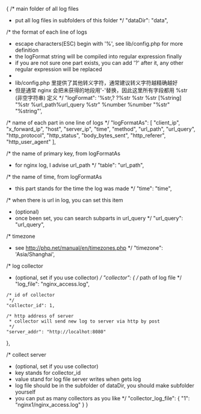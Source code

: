 {
  /* main folder of all log files
   * put all log files in subfolders of this folder
   */
  "dataDir": "data",

  /* the format of each line of logs
   * escape characters(ESC) begin with '%', see lib/config.php for more definition
   * the logFormat string will be compiled into regular expression finally
   * if you are not sure one part exists, you can add '?' after it, any other regular expression will be replaced
   * 
   * lib/config.php 里提供了其他转义字符，通常建议转义字符越精确越好
   * 但是通常 nginx 会把未获得的地段用'-'替换，因此这里所有字段都用 %str (非空字符串) 定义
   */
  "logFormat": '%str,? ?%str %str %str [%string] "%str %url_path%url_query %str" %number %number "%str" "%string"',

  /* name of each part in one line of logs
   */
  "logFormatAs": [
    "client_ip",
    "x_forward_ip",
    "host",
    "server_ip",
    "time",
    "method",
    "url_path",
    "url_query",
    "http_protocol",
    "http_status",
    "body_bytes_sent",
    "http_referer",
    "http_user_agent"
  ],

  /* the name of primary key, from logFormatAs
   * for nginx log, I advise url_path
   */
  "table": "url_path",

  /* the name of time, from logFormatAs
   * this part stands for the time the log was made
   */
  "time": "time",

  /* when there is url in log, you can set this item
   * (optional)
   * once been set, you can search subparts in url_query
   */
  "url_query": "url_query",

  /* timezone
   * see http://php.net/manual/en/timezones.php
   */
  "timezone": 'Asia/Shanghai',

  /* log collector
   * (optional, set if you use collector)
   */
  "collector": {
    /* path of log file
     */
    "log_file": "nginx_access.log",

    /* id of collector
     */
    "collector_id": 1,

    /* http address of server
     * collector will send new log to server via http by post
     */
    "server_addr": "http://localhot:8080"
  },

  /* collect server
   * (optional, set if you use collector)
   * key stands for collector_id
   * value stand for log file server writes when gets log
   * log file should be in the subfolder of dataDir, you should make subfolder yourself
   * you can put as many collectors as you like
   */
  "collector_log_file": {
    "1": "nginx1/nginx_access.log"
  }
}
